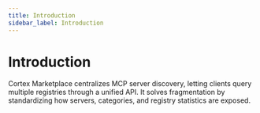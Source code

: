 ```yaml
---
title: Introduction
sidebar_label: Introduction
---
```


# Introduction

Cortex Marketplace centralizes MCP server discovery, letting clients query multiple registries through a unified API. It solves fragmentation by standardizing how servers, categories, and registry statistics are exposed.
